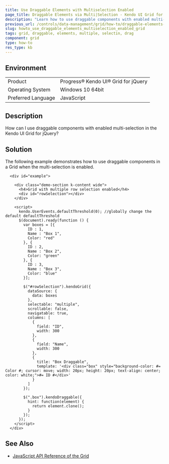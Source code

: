 ```yaml
---
title: Use Draggable Elements with Multiselection Enabled
page_title: Draggable Elements via Multi|Selection - Kendo UI Grid for jQuery
description: "Learn how to use draggable components with enabled multi-selection in the Kendo UI Grid for jQuery."
previous_url: /controls/data-management/grid/how-to/draggable-elements-in-grid-with-multiple-selection, /controls/data-management/grid/how-to/various/draggable-elements-in-grid-with-multiple-selection
slug: howto_use_draggable_elements_multiselection_enabled_grid
tags: grid, draggable, elements, multiple, selectin, drag
component: grid
type: how-to
res_type: kb
---
```


## Environment

<table>
 <tr>
  <td>Product</td>
  <td>Progress® Kendo UI® Grid for jQuery</td>
 </tr>
 <tr>
  <td>Operating System</td>
  <td>Windows 10 64bit</td>
 </tr>
 <tr>
  <td>Preferred Language</td>
  <td>JavaScript</td>
 </tr>
</table>

## Description

How can I use draggable components with enabled multi-selection in the Kendo UI Grid for jQuery?

## Solution

The following example demonstrates how to use draggable components in a Grid when the multi-selection is enabled.

```dojo
  <div id="example">

    <div class="demo-section k-content wide">
      <h4>Grid with multiple row selection enabled</h4>
      <div id="rowSelection"></div>
    </div>

    <script>
      kendo.UserEvents.defaultThreshold(0); //globally change the default defaultThreshold
      $(document).ready(function () {
        var boxes = [{
          ID : 1,
          Name : "Box 1",
          Color: "red"
        }, {
          ID : 2,
          Name : "Box 2",
          Color: "green"
        }, {
          ID : 3,
          Name : "Box 3",
          Color: "blue"
        }];

        $("#rowSelection").kendoGrid({
          dataSource: {
            data: boxes
          },
          selectable: "multiple",
          scrollable: false,
          navigatable: true,
          columns: [
            {
              field: "ID",
              width: 300
            },
            {
              field: "Name",
              width: 300
            },
            {
              title: "Box Draggable",
              template: '<div class="box" style="background-color: #= Color #; cursor: move; width: 20px; height: 20px; text-align: center; color: white;">#= ID #</div>'
            }
          ]
        });

        $(".box").kendoDraggable({
          hint: function(element) {
            return element.clone();
          }
        });
      });
    </script>
  </div>
```

## See Also

* [JavaScript API Reference of the Grid](/api/javascript/ui/grid)
